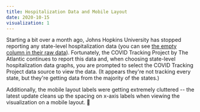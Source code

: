 ```yaml
---
title: Hospitalization Data and Mobile Layout
date: 2020-10-15
visualization: 1
---
```


Starting a bit over a month ago, Johns Hopkins University has stopped reporting any state-level hospitalization data (you can see [the empty column in their raw data](https://github.com/CSSEGISandData/COVID-19/blob/master/csse_covid_19_data/csse_covid_19_daily_reports_us/10-14-2020.csv)).  Fortunately, the COVID Tracking Project by The Atlantic continues to report this data and, when choosing state-level hospitalization data graphs, you are prompted to select the COVID Tracking Project data source to view the data.  (It appears they're not tracking every state, but they're getting data from the majority of the states.)

Additionally, the mobile layout labels were getting extremely cluttered -- the latest update cleans up the spacing on x-axis labels when viewing the visualization on a mobile layout. 🎉